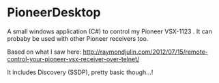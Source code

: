 PioneerDesktop
==============

A small windows application (C#) to control my Pioneer VSX-1123 . It can probaby be used with other Pioneer receivers too.

Based on what I saw here: http://raymondjulin.com/2012/07/15/remote-control-your-pioneer-vsx-receiver-over-telnet/

It includes Discovery (SSDP), pretty basic though...!
